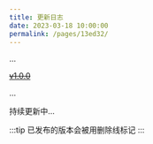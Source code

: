 ```yaml
---
title: 更新日志
date: 2023-03-18 10:00:00
permalink: /pages/13ed32/
---
```

...

~~[v1.0.0](https://gitee.com/easy-es/doc-apis)~~

...

持续更新中...

:::tip
已发布的版本会被用删除线标记
:::

